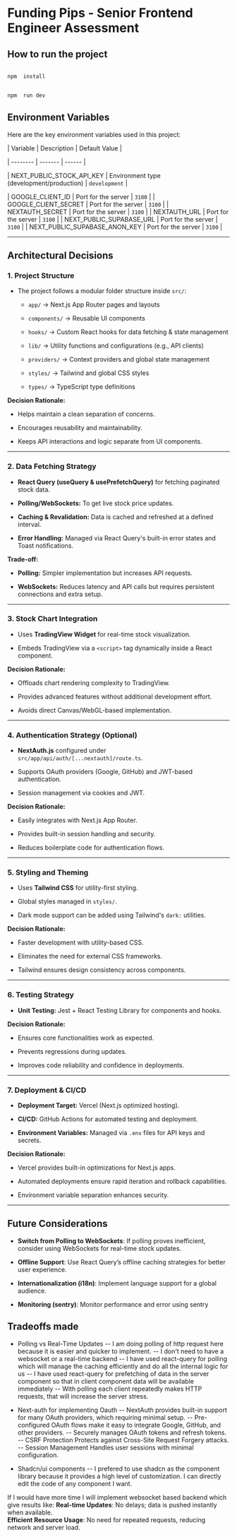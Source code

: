 # Funding Pips - Senior Frontend Engineer Assessment


  ## How to run the project
```bash

npm  install

```

```bash

npm  run dev

```

## Environment Variables


Here are the key environment variables used in this project:

| Variable | Description | Default Value |

| -------- | ------- | ------ |

| NEXT_PUBLIC_STOCK_API_KEY | Environment type (development/production) | `development` |

| GOOGLE_CLIENT_ID | Port for the server | `3100` |
| GOOGLE_CLIENT_SECRET | Port for the server | `3100` |
| NEXTAUTH_SECRET | Port for the server | `3100` |
| NEXTAUTH_URL | Port for the server | `3100` |
| NEXT_PUBLIC_SUPABASE_URL | Port for the server | `3100` |
| NEXT_PUBLIC_SUPABASE_ANON_KEY | Port for the server | `3100` |  

---

## Architectural Decisions

### 1. **Project Structure**

-   The project follows a modular folder structure inside `src/`:
    
    -   `app/` → Next.js App Router pages and layouts
        
    -   `components/` → Reusable UI components
        
    -   `hooks/` → Custom React hooks for data fetching & state management
        
    -   `lib/` → Utility functions and configurations (e.g., API clients)
        
    -   `providers/` → Context providers and global state management
        
    -   `styles/` → Tailwind and global CSS styles
        
    -   `types/` → TypeScript type definitions
        

**Decision Rationale:**

-   Helps maintain a clean separation of concerns.
    
-   Encourages reusability and maintainability.
    
-   Keeps API interactions and logic separate from UI components.
    

----------

### 2. **Data Fetching Strategy**

-   **React Query (**useQuery** **&** **usePrefetchQuery**)** for fetching paginated stock data.
    
-   **Polling/WebSockets:** To get live stock price updates.
    
-   **Caching & Revalidation:** Data is cached and refreshed at a defined interval.
    
-   **Error Handling:** Managed via React Query's built-in error states and Toast notifications.
    

**Trade-off:**

-   **Polling:** Simpler implementation but increases API requests.
    
-   **WebSockets:** Reduces latency and API calls but requires persistent connections and extra setup.
    

----------

### 3. **Stock Chart Integration**

-   Uses **TradingView Widget** for real-time stock visualization.
    
-   Embeds TradingView via a `<script>` tag dynamically inside a React component.
    

**Decision Rationale:**

-   Offloads chart rendering complexity to TradingView.
    
-   Provides advanced features without additional development effort.
    
-   Avoids direct Canvas/WebGL-based implementation.
    

----------

### 4. **Authentication Strategy (Optional)**

-   **NextAuth.js** configured under `src/app/api/auth/[...nextauth]/route.ts`.
    
-   Supports OAuth providers (Google, GitHub) and JWT-based authentication.
    
-   Session management via cookies and JWT.
    

**Decision Rationale:**

-   Easily integrates with Next.js App Router.
    
-   Provides built-in session handling and security.
    
-   Reduces boilerplate code for authentication flows.
    

----------

### 5. **Styling and Theming**

-   Uses **Tailwind CSS** for utility-first styling.
    
-   Global styles managed in `styles/`.
    
-   Dark mode support can be added using Tailwind's `dark:` utilities.
    

**Decision Rationale:**

-   Faster development with utility-based CSS.
    
-   Eliminates the need for external CSS frameworks.
    
-   Tailwind ensures design consistency across components.
    

----------

### 6. **Testing Strategy**

-   **Unit Testing:** Jest + React Testing Library for components and hooks.
 
   
    

**Decision Rationale:**

-   Ensures core functionalities work as expected.
    
-   Prevents regressions during updates.
    
-   Improves code reliability and confidence in deployments.
    

----------

### 7. **Deployment & CI/CD**

-   **Deployment Target:** Vercel (Next.js optimized hosting).
    
-   **CI/CD:** GitHub Actions for automated testing and deployment.
    
-   **Environment Variables:** Managed via `.env` files for API keys and secrets.
    

**Decision Rationale:**

-   Vercel provides built-in optimizations for Next.js apps.
    
-   Automated deployments ensure rapid iteration and rollback capabilities.
    
-   Environment variable separation enhances security.
    

----------

## Future Considerations

-   **Switch from Polling to WebSockets**: If polling proves inefficient, consider using WebSockets for real-time stock updates.
    
-   **Offline Support**: Use React Query’s offline caching strategies for better user experience.
    
-   **Internationalization (i18n)**: Implement language support for a global audience.

-   **Monitoring (sentry)**: Monitor performance and error using sentry 

  

## Tradeoffs made

- Polling vs Real-Time Updates
-- I am doing polling of http request here because it is easier and quicker to implement.
-- I don't need to have a websocket or a real-time backend
-- I have used react-query for polling which will manage the caching efficiently and do all the internal logic for us
-- I have used react-query for prefetching of data in the server component so that in client component data will be available immediately
-- With polling each client repeatedly makes HTTP requests, that will increase the server stress.

- Next-auth for implementing Oauth
--   NextAuth provides built-in support for many OAuth providers, which requiring minimal setup.
--   Pre-configured OAuth flows make it easy to integrate Google, GitHub, and other providers.
--   Securely manages OAuth tokens and refresh tokens.
--   CSRF Protection Protects against Cross-Site Request Forgery attacks.
--   Session Management Handles user sessions with minimal configuration.

- Shadcn/ui components
-- I prefered to use shadcn as the component library because it provides a high level of customization. I can directly edit the code of any component I want.

If I would have more time I will implement websocket based backend which give results like:
**Real-time Updates**: No delays; data is pushed instantly when available.  
**Efficient Resource Usage**: No need for repeated requests, reducing network and server load. 


